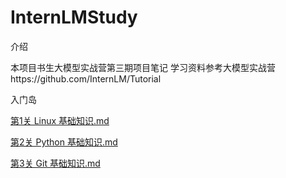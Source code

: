 # InternLMStudy

介绍

本项目书生大模型实战营第三期项目笔记
学习资料参考大模型实战营https://github.com/InternLM/Tutorial

入门岛

[第1关 Linux 基础知识.md](https://github.com/wwwzhouhui/InternLMStudy/blob/main/B0101181301%E4%B9%A6%E7%94%9F%E5%A4%A7%E6%A8%A1%E5%9E%8B%E5%AE%9E%E6%88%98%E8%90%A5%E7%AC%AC%E4%B8%89%E6%9C%9F/%E5%85%A5%E9%97%A8%E5%B2%9B/%E7%AC%AC1%E5%85%B3%20Linux%20%E5%9F%BA%E7%A1%80%E7%9F%A5%E8%AF%86.md)

[第2关 Python 基础知识.md](https://github.com/wwwzhouhui/InternLMStudy/blob/main/B0101181301%E4%B9%A6%E7%94%9F%E5%A4%A7%E6%A8%A1%E5%9E%8B%E5%AE%9E%E6%88%98%E8%90%A5%E7%AC%AC%E4%B8%89%E6%9C%9F/%E5%85%A5%E9%97%A8%E5%B2%9B/%E7%AC%AC2%E5%85%B3%20Python%20%E5%9F%BA%E7%A1%80%E7%9F%A5%E8%AF%86.md)

[第3关 Git 基础知识.md](https://github.com/wwwzhouhui/InternLMStudy/blob/main/B0101181301%E4%B9%A6%E7%94%9F%E5%A4%A7%E6%A8%A1%E5%9E%8B%E5%AE%9E%E6%88%98%E8%90%A5%E7%AC%AC%E4%B8%89%E6%9C%9F/%E5%85%A5%E9%97%A8%E5%B2%9B/%E7%AC%AC3%E5%85%B3%20Git%20%E5%9F%BA%E7%A1%80%E7%9F%A5%E8%AF%86.md)
